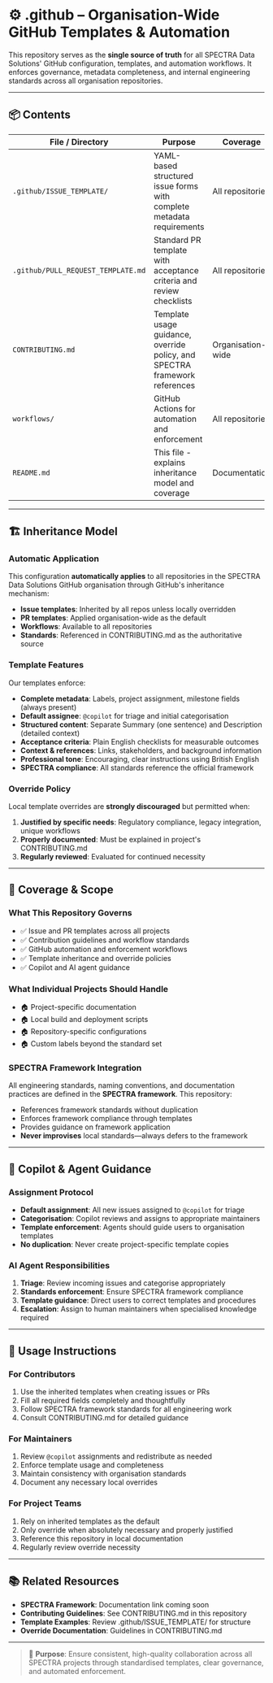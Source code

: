 # ⚙️ .github – Organisation-Wide GitHub Templates & Automation

This repository serves as the **single source of truth** for all SPECTRA Data Solutions' GitHub configuration, templates, and automation workflows. It enforces governance, metadata completeness, and internal engineering standards across all organisation repositories.

---

## 📦 Contents

| File / Directory | Purpose | Coverage |
|-----------------|---------|----------|
| `.github/ISSUE_TEMPLATE/` | YAML-based structured issue forms with complete metadata requirements | All repositories |
| `.github/PULL_REQUEST_TEMPLATE.md` | Standard PR template with acceptance criteria and review checklists | All repositories |
| `CONTRIBUTING.md` | Template usage guidance, override policy, and SPECTRA framework references | Organisation-wide |
| `workflows/` | GitHub Actions for automation and enforcement | All repositories |
| `README.md` | This file - explains inheritance model and coverage | Documentation |

---

## 🏗️ Inheritance Model

### Automatic Application
This configuration **automatically applies** to all repositories in the SPECTRA Data Solutions GitHub organisation through GitHub's inheritance mechanism:

- **Issue templates**: Inherited by all repos unless locally overridden
- **PR templates**: Applied organisation-wide as the default
- **Workflows**: Available to all repositories
- **Standards**: Referenced in CONTRIBUTING.md as the authoritative source

### Template Features
Our templates enforce:

- **Complete metadata**: Labels, project assignment, milestone fields (always present)
- **Default assignee**: `@copilot` for triage and initial categorisation
- **Structured content**: Separate Summary (one sentence) and Description (detailed context)
- **Acceptance criteria**: Plain English checklists for measurable outcomes
- **Context & references**: Links, stakeholders, and background information
- **Professional tone**: Encouraging, clear instructions using British English
- **SPECTRA compliance**: All standards reference the official framework

### Override Policy
Local template overrides are **strongly discouraged** but permitted when:

1. **Justified by specific needs**: Regulatory compliance, legacy integration, unique workflows
2. **Properly documented**: Must be explained in project's CONTRIBUTING.md
3. **Regularly reviewed**: Evaluated for continued necessity

---

## 🎯 Coverage & Scope

### What This Repository Governs
- ✅ Issue and PR templates across all projects
- ✅ Contribution guidelines and workflow standards  
- ✅ GitHub automation and enforcement workflows
- ✅ Template inheritance and override policies
- ✅ Copilot and AI agent guidance

### What Individual Projects Should Handle
- 🏠 Project-specific documentation
- 🏠 Local build and deployment scripts
- 🏠 Repository-specific configurations
- 🏠 Custom labels beyond the standard set

### SPECTRA Framework Integration
All engineering standards, naming conventions, and documentation practices are defined in the **SPECTRA framework**. This repository:

- References framework standards without duplication
- Enforces framework compliance through templates
- Provides guidance on framework application
- **Never improvises** local standards—always defers to the framework

---

## 🤖 Copilot & Agent Guidance

### Assignment Protocol
- **Default assignment**: All new issues assigned to `@copilot` for triage
- **Categorisation**: Copilot reviews and assigns to appropriate maintainers
- **Template enforcement**: Agents should guide users to organisation templates
- **No duplication**: Never create project-specific template copies

### AI Agent Responsibilities
1. **Triage**: Review incoming issues and categorise appropriately
2. **Standards enforcement**: Ensure SPECTRA framework compliance
3. **Template guidance**: Direct users to correct templates and procedures
4. **Escalation**: Assign to human maintainers when specialised knowledge required

---

## 🔄 Usage Instructions

### For Contributors
1. Use the inherited templates when creating issues or PRs
2. Fill all required fields completely and thoughtfully
3. Follow SPECTRA framework standards for all engineering work
4. Consult CONTRIBUTING.md for detailed guidance

### For Maintainers
1. Review `@copilot` assignments and redistribute as needed
2. Enforce template usage and completeness
3. Maintain consistency with organisation standards
4. Document any necessary local overrides

### For Project Teams
1. Rely on inherited templates as the default
2. Only override when absolutely necessary and properly justified
3. Reference this repository in local documentation
4. Regularly review override necessity

---

## 📚 Related Resources

- **SPECTRA Framework**: Documentation link coming soon
- **Contributing Guidelines**: See CONTRIBUTING.md in this repository
- **Template Examples**: Review .github/ISSUE_TEMPLATE/ for structure
- **Override Documentation**: Guidelines in CONTRIBUTING.md

---

> 🎯 **Purpose**: Ensure consistent, high-quality collaboration across all SPECTRA projects through standardised templates, clear governance, and automated enforcement.
